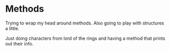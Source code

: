 # Methods
Trying to wrap my head around methods. Also going to play with structures a little.

Just doing characters from lord of the rings and having a method that prints out their info.
